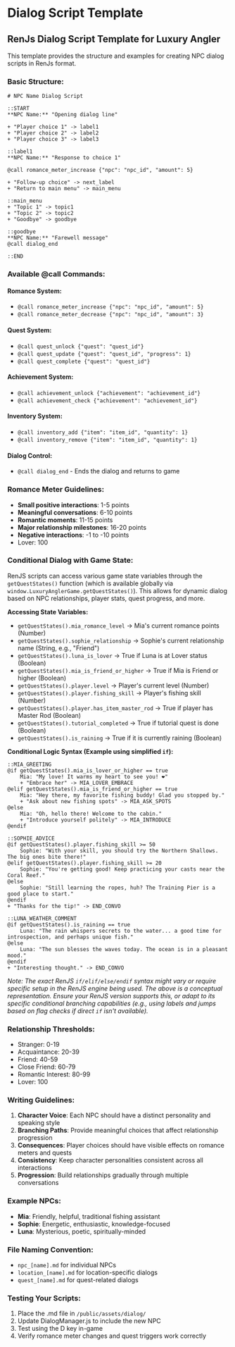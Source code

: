 # Dialog Script Template

## RenJs Dialog Script Template for Luxury Angler

This template provides the structure and examples for creating NPC dialog scripts in RenJs format.

### Basic Structure:

```
# NPC Name Dialog Script

::START
**NPC Name:** "Opening dialog line"

+ "Player choice 1" -> label1
+ "Player choice 2" -> label2
+ "Player choice 3" -> label3

::label1
**NPC Name:** "Response to choice 1"

@call romance_meter_increase {"npc": "npc_id", "amount": 5}

+ "Follow-up choice" -> next_label
+ "Return to main menu" -> main_menu

::main_menu
+ "Topic 1" -> topic1
+ "Topic 2" -> topic2
+ "Goodbye" -> goodbye

::goodbye
**NPC Name:** "Farewell message"
@call dialog_end

::END
```

### Available @call Commands:

#### Romance System:
- `@call romance_meter_increase {"npc": "npc_id", "amount": 5}`
- `@call romance_meter_decrease {"npc": "npc_id", "amount": 3}`

#### Quest System:
- `@call quest_unlock {"quest": "quest_id"}`
- `@call quest_update {"quest": "quest_id", "progress": 1}`
- `@call quest_complete {"quest": "quest_id"}`

#### Achievement System:
- `@call achievement_unlock {"achievement": "achievement_id"}`
- `@call achievement_check {"achievement": "achievement_id"}`

#### Inventory System:
- `@call inventory_add {"item": "item_id", "quantity": 1}`
- `@call inventory_remove {"item": "item_id", "quantity": 1}`

#### Dialog Control:
- `@call dialog_end` - Ends the dialog and returns to game

### Romance Meter Guidelines:

- **Small positive interactions**: 1-5 points
- **Meaningful conversations**: 6-10 points
- **Romantic moments**: 11-15 points
- **Major relationship milestones**: 16-20 points
- **Negative interactions**: -1 to -10 points
- Lover: 100

### Conditional Dialog with Game State:

RenJS scripts can access various game state variables through the `getQuestStates()` function (which is available globally via `window.LuxuryAnglerGame.getQuestStates()`). This allows for dynamic dialog based on NPC relationships, player stats, quest progress, and more.

**Accessing State Variables:**
- `getQuestStates().mia_romance_level` -> Mia's current romance points (Number)
- `getQuestStates().sophie_relationship` -> Sophie's current relationship name (String, e.g., "Friend")
- `getQuestStates().luna_is_lover` -> True if Luna is at Lover status (Boolean)
- `getQuestStates().mia_is_friend_or_higher` -> True if Mia is Friend or higher (Boolean)
- `getQuestStates().player.level` -> Player's current level (Number)
- `getQuestStates().player.fishing_skill` -> Player's fishing skill (Number)
- `getQuestStates().player.has_item_master_rod` -> True if player has Master Rod (Boolean)
- `getQuestStates().tutorial_completed` -> True if tutorial quest is done (Boolean)
- `getQuestStates().is_raining` -> True if it is currently raining (Boolean)

**Conditional Logic Syntax (Example using simplified `if`):**

```renjs
::MIA_GREETING
@if getQuestStates().mia_is_lover_or_higher == true
    Mia: "My love! It warms my heart to see you! ❤️"
    + "Embrace her" -> MIA_LOVER_EMBRACE
@elif getQuestStates().mia_is_friend_or_higher == true
    Mia: "Hey there, my favorite fishing buddy! Glad you stopped by."
    + "Ask about new fishing spots" -> MIA_ASK_SPOTS
@else
    Mia: "Oh, hello there! Welcome to the cabin."
    + "Introduce yourself politely" -> MIA_INTRODUCE
@endif

::SOPHIE_ADVICE
@if getQuestStates().player.fishing_skill >= 50
    Sophie: "With your skill, you should try the Northern Shallows. The big ones bite there!"
@elif getQuestStates().player.fishing_skill >= 20
    Sophie: "You're getting good! Keep practicing your casts near the Coral Reef."
@else
    Sophie: "Still learning the ropes, huh? The Training Pier is a good place to start."
@endif
+ "Thanks for the tip!" -> END_CONVO

::LUNA_WEATHER_COMMENT
@if getQuestStates().is_raining == true
    Luna: "The rain whispers secrets to the water... a good time for introspection, and perhaps unique fish."
@else
    Luna: "The sun blesses the waves today. The ocean is in a pleasant mood."
@endif
+ "Interesting thought." -> END_CONVO
```
*Note: The exact RenJS `if/elif/else/endif` syntax might vary or require specific setup in the RenJS engine being used. The above is a conceptual representation. Ensure your RenJS version supports this, or adapt to its specific conditional branching capabilities (e.g., using labels and jumps based on flag checks if direct `if` isn't available).* 

### Relationship Thresholds:
- Stranger: 0-19
- Acquaintance: 20-39
- Friend: 40-59
- Close Friend: 60-79
- Romantic Interest: 80-99
- Lover: 100

### Writing Guidelines:

1. **Character Voice**: Each NPC should have a distinct personality and speaking style
2. **Branching Paths**: Provide meaningful choices that affect relationship progression
3. **Consequences**: Player choices should have visible effects on romance meters and quests
4. **Consistency**: Keep character personalities consistent across all interactions
5. **Progression**: Build relationships gradually through multiple conversations

### Example NPCs:

- **Mia**: Friendly, helpful, traditional fishing assistant
- **Sophie**: Energetic, enthusiastic, knowledge-focused
- **Luna**: Mysterious, poetic, spiritually-minded

### File Naming Convention:
- `npc_[name].md` for individual NPCs
- `location_[name].md` for location-specific dialogs
- `quest_[name].md` for quest-related dialogs

### Testing Your Scripts:
1. Place the .md file in `/public/assets/dialog/`
2. Update DialogManager.js to include the new NPC
3. Test using the D key in-game
4. Verify romance meter changes and quest triggers work correctly 